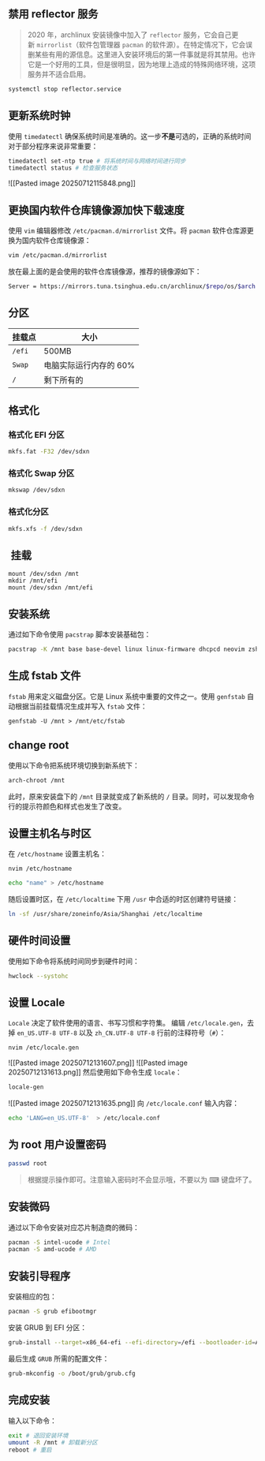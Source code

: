 ## 禁用 reflector 服务
> 2020 年，archlinux 安装镜像中加入了 `reflector` 服务，它会自己更新 `mirrorlist`（软件包管理器 `pacman` 的软件源）。在特定情况下，它会误删某些有用的源信息。这里进入安装环境后的第一件事就是将其禁用。也许它是一个好用的工具，但是很明显，因为地理上造成的特殊网络环境，这项服务并不适合启用。

```bash
systemctl stop reflector.service
```
## 更新系统时钟
使用 `timedatectl` 确保系统时间是准确的。这一步**不是**可选的，正确的系统时间对于部分程序来说非常重要：
```bash
timedatectl set-ntp true # 将系统时间与网络时间进行同步
timedatectl status # 检查服务状态
```
![[Pasted image 20250712115848.png]]
## 更换国内软件仓库镜像源加快下载速度
使用 `vim` 编辑器修改 `/etc/pacman.d/mirrorlist` 文件。将 `pacman` 软件仓库源更换为国内软件仓库镜像源：
```bash
vim /etc/pacman.d/mirrorlist
```
放在最上面的是会使用的软件仓库镜像源，推荐的镜像源如下：
```bash
Server = https://mirrors.tuna.tsinghua.edu.cn/archlinux/$repo/os/$arch # 清华大学开源软件镜像站 
```
## 分区

| 挂载点    | 大小            |
| ------ | ------------- |
| `/efi` | 500MB         |
| `Swap` | 电脑实际运行内存的 60% |
| `/`    | 剩下所有的         |
## 格式化
### 格式化 EFI 分区
```bash
mkfs.fat -F32 /dev/sdxn
```
### 格式化 Swap 分区
```bash
mkswap /dev/sdxn
```
### 格式化分区
```bash
mkfs.xfs -f /dev/sdxn
```
##  挂载
```
mount /dev/sdxn /mnt
mkdir /mnt/efi
mount /dev/sdxn /mnt/efi
```
## 安装系统
通过如下命令使用 `pacstrap` 脚本安装基础包：
```bash
pacstrap -K /mnt base base-devel linux linux-firmware dhcpcd neovim zsh
```
## 生成 fstab 文件
`fstab` 用来定义磁盘分区。它是 Linux 系统中重要的文件之一。使用 `genfstab` 自动根据当前挂载情况生成并写入 `fstab` 文件：
```
genfstab -U /mnt > /mnt/etc/fstab
```
## change root
使用以下命令把系统环境切换到新系统下：
```bash
arch-chroot /mnt
```
此时，原来安装盘下的 `/mnt` 目录就变成了新系统的 `/` 目录。同时，可以发现命令行的提示符颜色和样式也发生了改变。

## 设置主机名与时区
在 `/etc/hostname` 设置主机名：
```bash
nvim /etc/hostname

echo "name" > /etc/hostname
```
随后设置时区，在 `/etc/localtime` 下用 `/usr` 中合适的时区创建符号链接：
```bash
ln -sf /usr/share/zoneinfo/Asia/Shanghai /etc/localtime
```
## 硬件时间设置
使用如下命令将系统时间同步到硬件时间：
```bash
hwclock --systohc
```
## 设置 Locale
`Locale` 决定了软件使用的语言、书写习惯和字符集。
编辑 `/etc/locale.gen`，去掉 `en_US.UTF-8 UTF-8` 以及 `zh_CN.UTF-8 UTF-8` 行前的注释符号（`#`）：
```bash
nvim /etc/locale.gen
```
![[Pasted image 20250712131607.png]]
![[Pasted image 20250712131613.png]]
然后使用如下命令生成 `locale`：
```bash
locale-gen
```
![[Pasted image 20250712131635.png]]
向 `/etc/locale.conf` 输入内容：
```bash
echo 'LANG=en_US.UTF-8'  > /etc/locale.conf
```
## 为 root 用户设置密码
```bash
passwd root
```
> 根据提示操作即可。注意输入密码时不会显示哦，不要以为 ⌨ 键盘坏了。

## 安装微码
通过以下命令安装对应芯片制造商的微码：
```bash
pacman -S intel-ucode # Intel
pacman -S amd-ucode # AMD
```
## 安装引导程序
安装相应的包：
```bash
pacman -S grub efibootmgr
```
安装 GRUB 到 EFI 分区：
```bash
grub-install --target=x86_64-efi --efi-directory=/efi --bootloader-id=ARCH
```
最后生成 `GRUB` 所需的配置文件：
```bash
grub-mkconfig -o /boot/grub/grub.cfg
```
## 完成安装
输入以下命令：
```bash
exit # 退回安装环境
umount -R /mnt # 卸载新分区
reboot # 重启
```